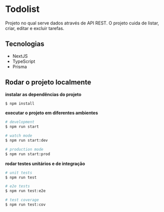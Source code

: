 # Todolist

Projeto no qual serve dados através de API REST. O projeto cuida de listar, criar, editar e excluir tarefas.

## Tecnologias

- NextJS
- TypeScript
- Prisma

## Rodar o projeto localmente

**instalar as dependências do projeto**

```bash
$ npm install
```

**executar o projeto em diferentes ambientes**

```bash
# development
$ npm run start

# watch mode
$ npm run start:dev

# production mode
$ npm run start:prod
```

**rodar testes unitários e de integração**

```bash
# unit tests
$ npm run test

# e2e tests
$ npm run test:e2e

# test coverage
$ npm run test:cov
```
